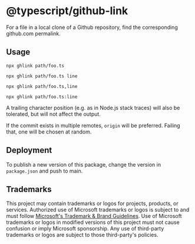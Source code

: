 # @typescript/github-link
For a file in a local clone of a Github repository, find the corresponding github.com permalink.

## Usage

`npx ghlink path/foo.ts`

`npx ghlink path/foo.ts line`

`npx ghlink path/foo.ts,line`

`npx ghlink path/foo.ts:line`

A trailing character position (e.g. as in Node.js stack traces) will also be tolerated, but will not affect the output.

If the commit exists in multiple remotes, `origin` will be preferred.  Failing that, one will be chosen at random.

## Deployment

To publish a new version of this package, change the version in `package.json` and push to main.

## Trademarks

This project may contain trademarks or logos for projects, products, or services. Authorized use of Microsoft
trademarks or logos is subject to and must follow
[Microsoft's Trademark & Brand Guidelines](https://www.microsoft.com/en-us/legal/intellectualproperty/trademarks/usage/general).
Use of Microsoft trademarks or logos in modified versions of this project must not cause confusion or imply Microsoft sponsorship.
Any use of third-party trademarks or logos are subject to those third-party's policies.
